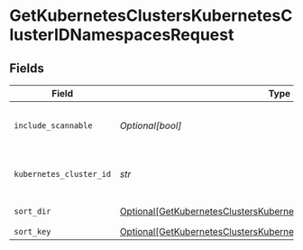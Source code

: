 # GetKubernetesClustersKubernetesClusterIDNamespacesRequest


## Fields

| Field                                                                                                                                                       | Type                                                                                                                                                        | Required                                                                                                                                                    | Description                                                                                                                                                 |
| ----------------------------------------------------------------------------------------------------------------------------------------------------------- | ----------------------------------------------------------------------------------------------------------------------------------------------------------- | ----------------------------------------------------------------------------------------------------------------------------------------------------------- | ----------------------------------------------------------------------------------------------------------------------------------------------------------- |
| `include_scannable`                                                                                                                                         | *Optional[bool]*                                                                                                                                            | :heavy_minus_sign:                                                                                                                                          | If true - return all scannable namespaces                                                                                                                   |
| `kubernetes_cluster_id`                                                                                                                                     | *str*                                                                                                                                                       | :heavy_check_mark:                                                                                                                                          | Secure Application Kubernetes cluster ID                                                                                                                    |
| `sort_dir`                                                                                                                                                  | [Optional[GetKubernetesClustersKubernetesClusterIDNamespacesSortDir]](../../models/operations/getkubernetesclusterskubernetesclusteridnamespacessortdir.md) | :heavy_minus_sign:                                                                                                                                          | sorting direction                                                                                                                                           |
| `sort_key`                                                                                                                                                  | [Optional[GetKubernetesClustersKubernetesClusterIDNamespacesSortKey]](../../models/operations/getkubernetesclusterskubernetesclusteridnamespacessortkey.md) | :heavy_minus_sign:                                                                                                                                          | sort key                                                                                                                                                    |